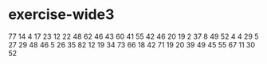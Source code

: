 # exercise-wide3
77
14
4
17
23
12
22
48
62
46
43
60
41
55
42
46
20
19
2
37
8
49
52
4
4
29
5
27
29
48
46
5
26
35
82
12
19
34
73
66
18
42
71
19
20
39
49
45
55
67
11
30
52
